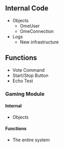 ## Internal Code
- Objects
  - OmeUser
  - OmeConnection
- Logs
  - New infrastructure

## Functions
- Vote Command
- Start/Stop Button
- Echo Test
 ### Gaming Module
 #### Internal
 - Objects
 #### Functions
 - The entire system
